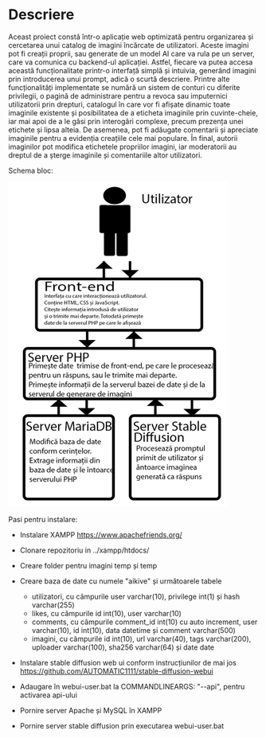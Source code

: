 # Descriere

Aceast proiect constă într-o aplicație web optimizată pentru organizarea și cercetarea unui catalog de imagini încărcate de utilizatori. Aceste imagini pot fi creații proprii, sau generate de un model AI care va rula pe un server, care va comunica cu backend-ul aplicației. Astfel, fiecare va putea accesa această funcționalitate printr-o interfață simplă și intuivia, generând imagini prin introducerea unui prompt, adică o scurtă descriere. Printre alte funcționalități implementate se numără un sistem de conturi cu diferite privilegii, o pagină de administrare pentru a revoca sau imputernici utilizatorii prin drepturi, catalogul în care vor fi afișate dinamic toate imaginile existente și posibilitatea de a eticheta imaginile prin cuvinte-cheie, iar mai apoi de a le găsi prin interogări complexe, precum prezența unei etichete și lipsa alteia. De asemenea, pot fi adăugate comentarii și apreciate imaginile pentru a evidenția creațiile cele mai populare. În final, autorii imaginilor pot modifica etichetele propriilor imagini, iar moderatorii au dreptul de a șterge imaginile și comentariile altor utilizatori.

Schema bloc:

![image](https://github.com/alexmru/galerie_licenta/blob/main/bloc.jpg)


Pasi pentru instalare:


- Instalare XAMPP
https://www.apachefriends.org/


- Clonare repozitoriu in ../xampp/htdocs/


- Creare folder pentru imagini temp și temp


- Creare baza de date cu numele "aikive" și următoarele tabele



  * utilizatori, cu câmpurile user varchar(10), privilege int(1) și hash varchar(255)
  * likes, cu câmpurile id int(10), user varchar(10)
  * comments, cu câmpurile comment_id int(10) cu auto increment, user varchar(10), id int(10), data datetime și comment varchar(500)
  * imagini, cu câmpurile id int(10), url varchar(40), tags varchar(200), uploader varchar(100), sha256 varchar(64) și date date



- Instalare stable diffusion web ui conform instrucțiunilor de mai jos
https://github.com/AUTOMATIC1111/stable-diffusion-webui


- Adaugare în webui-user.bat la COMMANDLINEARGS: "--api", pentru activarea api-ului


- Pornire server Apache și MySQL în XAMPP


- Pornire server stable diffusion prin executarea webui-user.bat
